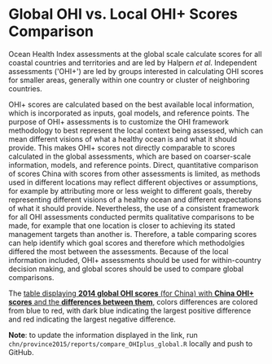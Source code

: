 # Global OHI vs. Local OHI+ Scores Comparison

Ocean Health Index assessments at the global scale calculate scores for all coastal countries and territories and are led by Halpern *et al*. Independent assessments ('OHI+') are led by groups interested in calculating OHI scores for smaller areas, generally within one country or cluster of neighboring countries.

OHI+ scores are calculated based on the best available local information, which is incorporated as inputs, goal models, and reference points. The purpose of OHI+ assessments is to customize the OHI framework methodology to best represent the local context being assessed, which can mean different visions of what a healthy ocean is and what it should provide. This makes OHI+ scores not directly comparable to scores calculated in the global assessments, which are based on coarser-scale information, models, and reference points. Direct, quantitative comparison of scores China with scores from other assessments is limited, as methods used in different locations may reflect different objectives or assumptions, for example by attributing more or less weight to different goals, thereby representing different visions of a healthy ocean and different expectations of what it should provide. Nevertheless, the use of a consistent framework for all OHI assessments conducted permits qualitative comparisons to be made, for example that one location is closer to achieving its stated management targets than another is. Therefore, a table comparing scores can help identify which goal scores and therefore which methodolgies differed the most between the assessments. Because of the local information included, OHI+ assessments should be used for within-country decision making, and global scores should be used to compare global comparisons. 

The [table displaying **2014 global OHI scores** (for China) with **China OHI+ scores** and the **differences between them**](https://cdn.rawgit.com/OHI-Science/chn/draft/province2015/reports/compare_scores_global_OHIplus.html), colors differences are colored from blue to red, with dark blue indicating the largest positive difference and red indicating the largest negative difference. 

**Note**: to update the information displayed in the link, run `chn/province2015/reports/compare_OHIplus_global.R` locally and push to GitHub. 
